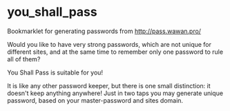you_shall_pass
==============

Bookmarklet for generating passwords from http://pass.wawan.pro/

Would you like to have very strong passwords, which are not unique for different sites, and at the same time to remember only one password to rule all of them?

You Shall Pass is suitable for you!

It is like any other password keeper, but there is one small distinction: it doesn't keep anything anywhere!
Just in two taps you may generate unique password, based on your master-password and sites domain.
